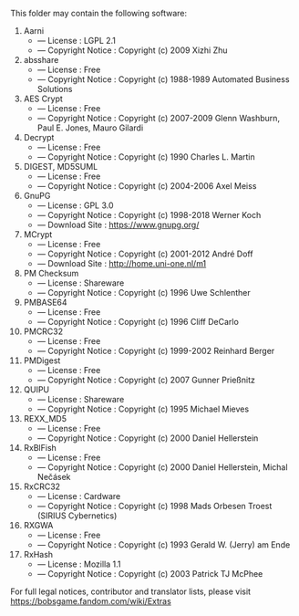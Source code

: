 ﻿This folder may contain the following software:

1. Aarni
   - — License : LGPL 2.1
   - — Copyright Notice : Copyright (c) 2009 Xizhi Zhu
2. absshare
   - — License : Free
   - — Copyright Notice : Copyright (c) 1988-1989 Automated Business Solutions
3. AES Crypt
   - — License : Free
   - — Copyright Notice : Copyright (c) 2007-2009 Glenn Washburn, Paul E. Jones, Mauro Gilardi
4. Decrypt
   - — License : Free
   - — Copyright Notice : Copyright (c) 1990 Charles L. Martin
5. DIGEST, MD5SUML
   - — License : Free
   - — Copyright Notice : Copyright (c) 2004-2006 Axel Meiss
6. GnuPG
   - — License : GPL 3.0
   - — Copyright Notice : Copyright (c) 1998-2018 Werner Koch
   - — Download Site : https://www.gnupg.org/
7. MCrypt
   - — License : Free
   - — Copyright Notice : Copyright (c) 2001-2012 André Doff
   - — Download Site : http://home.uni-one.nl/m1
8. PM Checksum
   - — License : Shareware
   - — Copyright Notice : Copyright (c) 1996 Uwe Schlenther
9. PMBASE64
   - — License : Free
   - — Copyright Notice : Copyright (c) 1996 Cliff DeCarlo
10. PMCRC32
    - — License : Free
    - — Copyright Notice : Copyright (c) 1999-2002 Reinhard Berger
11. PMDigest
    - — License : Free
    - — Copyright Notice : Copyright (c) 2007 Gunner Prießnitz
12. QUIPU
    - — License : Shareware
    - — Copyright Notice : Copyright (c) 1995 Michael Mieves
13. REXX_MD5
    - — License : Free
    - — Copyright Notice : Copyright (c) 2000 Daniel Hellerstein
14. RxBlFish
    - — License : Free
    - — Copyright Notice : Copyright (c) 2000 Daniel Hellerstein, Michal Nečásek
15. RxCRC32
    - — License : Cardware
    - — Copyright Notice : Copyright (c) 1998 Mads Orbesen Troest (SIRIUS Cybernetics)
16. RXGWA
    - — License : Free
    - — Copyright Notice : Copyright (c) 1993 Gerald W. (Jerry) am Ende
17. RxHash
    - — License : Mozilla 1.1
    - — Copyright Notice : Copyright (c) 2003 Patrick TJ McPhee

For full legal notices, contributor and translator lists, please visit https://bobsgame.fandom.com/wiki/Extras